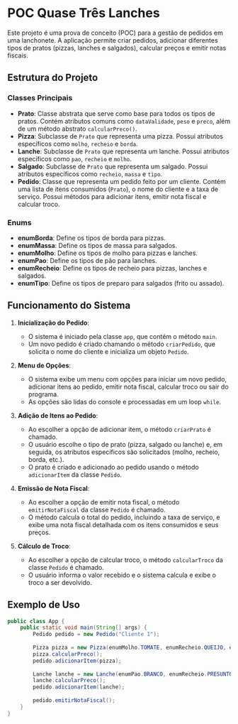 # POC Quase Três Lanches

Este projeto é uma prova de conceito (POC) para a gestão de pedidos em uma lanchonete. A aplicação permite criar pedidos, adicionar diferentes tipos de pratos (pizzas, lanches e salgados), calcular preços e emitir notas fiscais.

## Estrutura do Projeto

### Classes Principais

- **Prato**: Classe abstrata que serve como base para todos os tipos de pratos. Contém atributos comuns como `dataValidade`, `peso` e `preco`, além de um método abstrato `calcularPreco()`.
- **Pizza**: Subclasse de `Prato` que representa uma pizza. Possui atributos específicos como `molho`, `recheio` e `borda`.
- **Lanche**: Subclasse de `Prato` que representa um lanche. Possui atributos específicos como `pao`, `recheio` e `molho`.
- **Salgado**: Subclasse de `Prato` que representa um salgado. Possui atributos específicos como `recheio`, `massa` e `tipo`.
- **Pedido**: Classe que representa um pedido feito por um cliente. Contém uma lista de itens consumidos (`Prato`), o nome do cliente e a taxa de serviço. Possui métodos para adicionar itens, emitir nota fiscal e calcular troco.

### Enums

- **enumBorda**: Define os tipos de borda para pizzas.
- **enumMassa**: Define os tipos de massa para salgados.
- **enumMolho**: Define os tipos de molho para pizzas e lanches.
- **enumPao**: Define os tipos de pão para lanches.
- **enumRecheio**: Define os tipos de recheio para pizzas, lanches e salgados.
- **enumTipo**: Define os tipos de preparo para salgados (frito ou assado).

## Funcionamento do Sistema

1. **Inicialização do Pedido**:
   - O sistema é iniciado pela classe `app`, que contém o método `main`.
   - Um novo pedido é criado chamando o método `criarPedido`, que solicita o nome do cliente e inicializa um objeto `Pedido`.

2. **Menu de Opções**:
   - O sistema exibe um menu com opções para iniciar um novo pedido, adicionar itens ao pedido, emitir nota fiscal, calcular troco ou sair do programa.
   - As opções são lidas do console e processadas em um loop `while`.

3. **Adição de Itens ao Pedido**:
   - Ao escolher a opção de adicionar item, o método `criarPrato` é chamado.
   - O usuário escolhe o tipo de prato (pizza, salgado ou lanche) e, em seguida, os atributos específicos são solicitados (molho, recheio, borda, etc.).
   - O prato é criado e adicionado ao pedido usando o método `adicionarItem` da classe `Pedido`.

4. **Emissão de Nota Fiscal**:
   - Ao escolher a opção de emitir nota fiscal, o método `emitirNotaFiscal` da classe `Pedido` é chamado.
   - O método calcula o total do pedido, incluindo a taxa de serviço, e exibe uma nota fiscal detalhada com os itens consumidos e seus preços.

5. **Cálculo de Troco**:
   - Ao escolher a opção de calcular troco, o método `calcularTroco` da classe `Pedido` é chamado.
   - O usuário informa o valor recebido e o sistema calcula e exibe o troco a ser devolvido.

## Exemplo de Uso

```java
public class App {
    public static void main(String[] args) {
        Pedido pedido = new Pedido("Cliente 1");
        
        Pizza pizza = new Pizza(enumMolho.TOMATE, enumRecheio.QUEIJO, enumBorda.CATUPIRY);
        pizza.calcularPreco();
        pedido.adicionarItem(pizza);
        
        Lanche lanche = new Lanche(enumPao.BRANCO, enumRecheio.PRESUNTO, enumMolho.BRANCO);
        lanche.calcularPreco();
        pedido.adicionarItem(lanche);
        
        pedido.emitirNotaFiscal();
    }
}
```